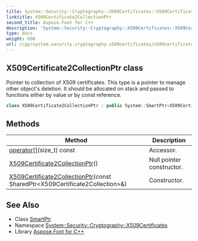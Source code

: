 ```yaml
---
title: System::Security::Cryptography::X509Certificates::X509Certificate2CollectionPtr class
linktitle: X509Certificate2CollectionPtr
second_title: Aspose.Font for C++
description: 'System::Security::Cryptography::X509Certificates::X509Certificate2CollectionPtr class. Pointer to collection of X509 certificates. This type is a pointer to manage other object''s deletion. It should be allocated on stack and passed to functions either by value or by const reference in C++.'
type: docs
weight: 600
url: /cpp/system.security.cryptography.x509certificates/x509certificate2collectionptr/
---
```

## X509Certificate2CollectionPtr class


Pointer to collection of X509 certificates. This type is a pointer to manage other object's deletion. It should be allocated on stack and passed to functions either by value or by const reference.

```cpp
class X509Certificate2CollectionPtr : public System::SmartPtr<X509Certificate2Collection>
```

## Methods

| Method | Description |
| --- | --- |
| [operator[]](./operator[]/)(size_t) const | Accessor. |
| [X509Certificate2CollectionPtr](./x509certificate2collectionptr/)() | Null pointer constructor. |
| [X509Certificate2CollectionPtr](./x509certificate2collectionptr/)(const SharedPtr\<X509Certificate2Collection\>\&) | Constructor. |
## See Also

* Class [SmartPtr](../../system/smartptr/)
* Namespace [System::Security::Cryptography::X509Certificates](../)
* Library [Aspose.Font for C++](../../)
